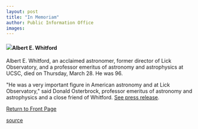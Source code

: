 ```yaml
---
layout: post
title: "In Memoriam"
author: Public Information Office
images:
---
```


#### ![][1]Albert E. Whitford

Albert E. Whitford, an acclaimed astronomer, former director of Lick Observatory, and a professor emeritus of astronomy and astrophysics at UCSC, died on Thursday, March 28. He was 96.  
  
"He was a very important figure in American astronomy and at Lick Observatory," said Donald Osterbrock, professor emeritus of astronomy and astrophysics and a close friend of Whitford. [See press release][2].

  
[Return to Front Page][3]   

[1]: ../art/whitford_a.02-04-08.160.jpg
[2]: http://www.ucsc.edu/news_events/press_releases/01-02/04-02.whitford.html
[3]: ../../index.html

[source](http://www1.ucsc.edu/currents/01-02/04-08/inmemoriam.html "Permalink to inmemoriam")
